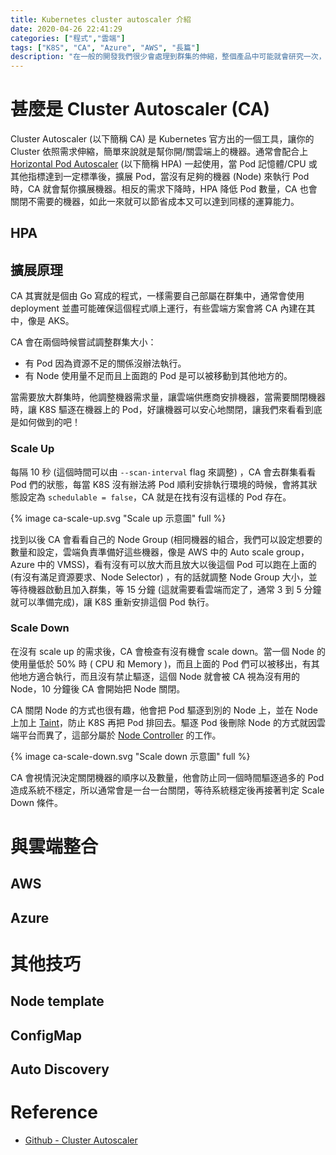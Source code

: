 ```yaml
---
title: Kubernetes cluster autoscaler 介紹
date: 2020-04-26 22:41:29
categories: ["程式","雲端"] 
tags: ["K8S", "CA", "Azure", "AWS", "長篇"]
description: "在一般的開發我們很少會處理到群集的伸縮，整個產品中可能就會研究一次，所以我稱這次工作上難得處理到 K8S Cluster autoscaler，趕快記錄下來，也和大家分享。"
---
```

# 甚麼是 Cluster Autoscaler (CA)
Cluster Autoscaler (以下簡稱 CA) 是 Kubernetes 官方出的一個工具，讓你的 Cluster 依照需求伸縮，簡單來說就是幫你開/關雲端上的機器。通常會配合上 [Horizontal Pod Autoscaler](https://kubernetes.io/docs/tasks/run-application/horizontal-pod-autoscale/) (以下簡稱 HPA) 一起使用，當 Pod 記憶體/CPU 或其他指標達到一定標準後，擴展 Pod，當沒有足夠的機器 (Node) 來執行 Pod 時，CA 就會幫你擴展機器。相反的需求下降時，HPA 降低 Pod 數量，CA 也會關閉不需要的機器，如此一來就可以節省成本又可以達到同樣的運算能力。

## HPA

## 擴展原理

CA 其實就是個由 Go 寫成的程式，一樣需要自己部屬在群集中，通常會使用 deployment 並盡可能確保這個程式順上運行，有些雲端方案會將 CA 內建在其中，像是 AKS。

CA 會在兩個時候嘗試調整群集大小：

- 有 Pod 因為資源不足的關係沒辦法執行。
- 有 Node 使用量不足而且上面跑的 Pod 是可以被移動到其他地方的。

當需要放大群集時，他調整機器需求量，讓雲端供應商安排機器，當需要關閉機器時，讓 K8S 驅逐在機器上的 Pod，好讓機器可以安心地關閉，讓我們來看看到底是如何做到的吧！

### Scale Up

每隔 10 秒 (這個時間可以由 `--scan-interval` flag 來調整) ，CA 會去群集看看 Pod 們的狀態，每當 K8S 沒有辦法將 Pod 順利安排執行環境的時候，會將其狀態設定為 `schedulable = false`，CA 就是在找有沒有這樣的 Pod 存在。

{% image ca-scale-up.svg "Scale up 示意圖" full %}

找到以後 CA 會看看自己的 Node Group (相同機器的組合，我們可以設定想要的數量和設定，雲端負責準備好這些機器，像是 AWS 中的 Auto scale group，Azure 中的 VMSS)，看有沒有可以放大而且放大以後這個 Pod 可以跑在上面的 (有沒有滿足資源要求、Node Selector) ，有的話就調整 Node Group 大小，並等待機器啟動且加入群集，等 15 分鐘 (這就需要看雲端而定了，通常 3 到 5 分鐘就可以準備完成)，讓 K8S 重新安排這個 Pod 執行。 

### Scale Down

在沒有 scale up 的需求後，CA 會檢查有沒有機會 scale down。當一個 Node 的使用量低於 50% 時 ( CPU 和 Memory )，而且上面的 Pod 們可以被移出，有其他地方適合執行，而且沒有禁止驅逐，這個 Node 就會被 CA 視為沒有用的 Node，10 分鐘後 CA 會開始把 Node 關閉。

CA 關閉 Node 的方式也很有趣，他會把 Pod 驅逐到別的 Node 上，並在 Node 上加上 [Taint](https://kubernetes.io/docs/concepts/configuration/taint-and-toleration/#taint-based-evictions)，防止 K8S 再把 Pod 排回去。驅逐 Pod 後刪除 Node 的方式就因雲端平台而異了，這部分屬於 [Node Controller](https://kubernetes.io/docs/concepts/architecture/cloud-controller/#node-controller) 的工作。

{% image ca-scale-down.svg "Scale down 示意圖" full %}

CA 會視情況決定關閉機器的順序以及數量，他會防止同一個時間驅逐過多的 Pod 造成系統不穩定，所以通常會是一台一台關閉，等待系統穩定後再接著判定 Scale Down 條件。

# 與雲端整合

## AWS

## Azure

# 其他技巧
## Node template

## ConfigMap

## Auto Discovery



# Reference
- [Github - Cluster Autoscaler](https://github.com/kubernetes/autoscaler/tree/master/cluster-autoscaler)